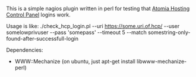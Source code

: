 This is a simple nagios plugin written in perl for testing that [Atomia Hosting Control Panel](http://www.atomia.com/) logins
work.

Usage is like:
./check_hcp_login.pl --uri https://some.uri.of.hcp/ --user somelowprivuser --pass 'somepass' --timeout 5 --match somestring-only-found-after-successfull-login

Dependencies:
* WWW::Mechanize (on ubuntu, just apt-get install libwww-mechanize-perl)
